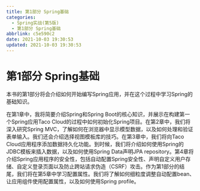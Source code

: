 ```yaml
---
title: 第1部分 Spring基础
categories:
  - Spring实战(第5版)
  - 第1部分 Spring基础
abbrlink: c5e590c2
date: 2021-10-03 19:30:53
updated: 2021-10-03 19:30:53
---
```

# 第1部分 Spring基础
本书的第1部分将会介绍如何开始编写Spring应用，并在这个过程中学习Spring的基础知识。

在第1章中，我将简要介绍Spring和Spring Boot的核心知识，并展示在构建第一个Spring应用Taco Cloud的过程中如何初始化Spring项目。在第2章中，我们将深入研究Spring MVC，了解如何在浏览器中显示模型数据，以及如何处理和验证表单输入。我们还会介绍选择视图模板库的技巧。在第3章中，我们将向Taco Cloud应用程序添加数据持久化功能。到时候，我们将介绍如何使用Spring的JDBC模板来插入数据，以及如何使用Spring Data声明JPA repository。第4章将介绍Spring应用程序的安全性，包括自动配置Spring安全性、声明自定义用户存储、自定义登录页面以及防止跨站请求伪造（CSRF）攻击。作为第1部分的结尾，我们将在第5章中学习配置属性。我们将了解如何细粒度调整自动配置bean、让应用组件使用配置属性，以及如何使用Spring profile。
